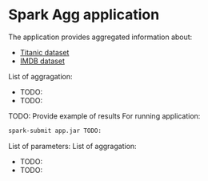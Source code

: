 # Spark Agg application

The application provides aggregated information about:
*  [Titanic dataset](https://www.kaggle.com/search?q=titanic+dataset)
*  [IMDB dataset](https://www.kaggle.com/search?q=imdb+dataset)

List of aggragation:
* TODO:
* TODO:

TODO: Provide example of results
For running application: 
```sh
spark-submit app.jar TODO:
```

List of parameters:
List of aggragation:
* TODO:
* TODO: